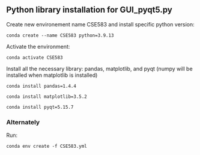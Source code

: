 ## Python library installation for GUI_pyqt5.py
Create new environement name CSE583 and install specific python version: 
```
conda create --name CSE583 python=3.9.13
```
Activate the environment: 
```
conda activate CSE583
```
Install all the necessary library: pandas, matplotlib, and pyqt (numpy will be installed when matplotlib is installed)
```
conda install pandas=1.4.4
```
```
conda install matplotlib=3.5.2
```
```
conda install pyqt=5.15.7
```
### Alternately

Run: 
```
conda env create -f CSE583.yml
```
